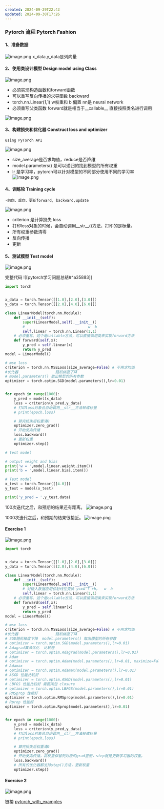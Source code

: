 ```yaml
---
created: 2024-09-29T22:43
updated: 2024-09-30T17:26
---
```


### Pytorch 流程 Pytorch Fashion

#### 1、准备数据

![image.png](https://gitee.com/zhang-junjie123/picture/raw/master/image/20240929225957.png)
x_data,y_data是列向量

#### 2、使用类设计模型 Design model using Class
![image.png](https://gitee.com/zhang-junjie123/picture/raw/master/image/20240929230443.png)
- 必须实现构造函数和forward函数
- 可以重写反向传播的求导函数 backward
- torch.nn.Linear(1,1) w权重和 b 偏置  nn是 neural network
- 必须重写父类函数 forward就是相当于\_\_callable\_\_ 直接按照类名进行调用 



![image.png](https://gitee.com/zhang-junjie123/picture/raw/master/image/20240929231223.png)


#### 3、构建损失和优化器 Construct loss and optimizer
	using PyTorch API
![image.png](https://gitee.com/zhang-junjie123/picture/raw/master/image/20240929232401.png)
- size_average是否求均值，reduce是否降维
- model.parameters() 是可以递归的找到模型的所有权重
- lr 是学习率，pytorch可以针对模型的不同部分使用不同的学习率
![image.png](https://gitee.com/zhang-junjie123/picture/raw/master/image/20240929232928.png)

#### 4、训练轮 Training cycle
	-前向，后向，更新forward, backward,update
![image.png](https://gitee.com/zhang-junjie123/picture/raw/master/image/20240929233140.png)
- criterion 是计算损失 loss
- 打印loss对象的时候，会自动调用__str__()方法，打印的是标量。
- 所有权重参数清零
- 反向传播
- 更新

#### 5、测试模型 Test model
![image.png](https://gitee.com/zhang-junjie123/picture/raw/master/image/20240929233554.png)

完整代码
![[pytorch学习问题总结#^a35883]]
```python
import torch


x_data = torch.Tensor([[1.0],[2.0],[3.0]])
y_data = torch.Tensor([[2.0],[4.0],[6.0]])

class LinearModel(torch.nn.Module):
    def __init__(self):
        super(LinearModel,self).__init__()
        #                             w  b
        self.linear = torch.nn.Linear(1,1)
    # 必须重写，这个是callable方法，可以直接调用类来实现forward方法
    def forward(self,x):
        y_pred = self.linear(x)
        return y_pred
model = LinearModel()

# mse loss
criterion = torch.nn.MSELoss(size_average=False) # 不用求均值
#优化器                 随机梯度下降
# model.parameters() 取出模型的所有参数
optimizer = torch.optim.SGD(model.parameters(),lr=0.01)


for epoch in range(1000):
    y_pred = model(x_data)
    loss = criterion(y_pred,y_data)
    # 打印loss对象会自动调用__str__方法转成标量
    # print(epoch,loss)

    # 算完损失后权重清0
    optimizer.zero_grad()
    # 开始反向传播
    loss.backward()
    # 更新权重
    optimizer.step()

# test model

# output weight and bias
print('w = ',model.linear.weight.item())
print('b = ',model.linear.bias.item())

# Test model
x_test = torch.Tensor([[4.0]])
y_test = model(x_test)

print('y_pred = ',y_test.data)

```

100次迭代之后，和预期的结果还有距离。
![image.png](https://gitee.com/zhang-junjie123/picture/raw/master/image/20240930120352.png)


1000次迭代之后，和预期的结果很接近。
![image.png](https://gitee.com/zhang-junjie123/picture/raw/master/image/20240930120301.png)


#### Exercise 1
![image.png](https://gitee.com/zhang-junjie123/picture/raw/master/image/20240929233831.png)

```python
import torch


x_data = torch.Tensor([[1.0],[2.0],[3.0]])
y_data = torch.Tensor([[2.0],[4.0],[6.0]])

class LinearModel(torch.nn.Module):
    def __init__(self):
        super(LinearModel,self).__init__()
        # 对输入数据应用仿射线性变换 y=xA^T +b。  w  b
        self.linear = torch.nn.Linear(1,1)
    # 必须重写，这个是callable方法，可以直接调用类来实现forward方法
    def forward(self,x):
        y_pred = self.linear(x)
        return y_pred
model = LinearModel()

# mse loss
criterion = torch.nn.MSELoss(size_average=False) # 不用求均值
#优化器                 随机梯度下降
# SGD随机梯度下降  model.parameters() 取出模型的所有参数
# optimizer = torch.optim.SGD(model.parameters(),lr=0.01)
# Adagrad算法优化  比较差
# optimizer = torch.optim.Adagrad(model.parameters(),lr=0.01)
# Adam
# optimizer = torch.optim.Adam(model.parameters(),lr=0.01, maximize=False)
# Adamax
# optimizer = torch.optim.Adamax(model.parameters(),lr=0.01)
# ASGD 性能比较好
# optimizer = torch.optim.ASGD(model.parameters(),lr=0.01)
# LBFGS 性能比较好 需要闭包 closure
# optimizer = torch.optim.LBFGS(model.parameters(),lr=0.01)
# RMSprop 性能好
optimizer = torch.optim.RMSprop(model.parameters(),lr=0.01)
# Rprop 性能好
optimizer = torch.optim.Rprop(model.parameters(),lr=0.01)


for epoch in range(1000):
    y_pred = model(x_data)
    loss = criterion(y_pred,y_data)
    # 打印loss对象会自动调用__str__方法转成标量
    # print(epoch,loss)

    # 算完损失后权重清0
    optimizer.zero_grad()
    # 开始反向传播，将权重保留到对应的grad里面，step就是更新学习器的权重。
    loss.backward()
    # 所有的优化器都支持step()方法，更新权重
    optimizer.step()
```



#### Exercise 2

![image.png](https://gitee.com/zhang-junjie123/picture/raw/master/image/20240929233906.png)

链接   [pytorch_with_examples](https://pytorch.org/tutorials/beginner/pytorch_with_examples.html)
